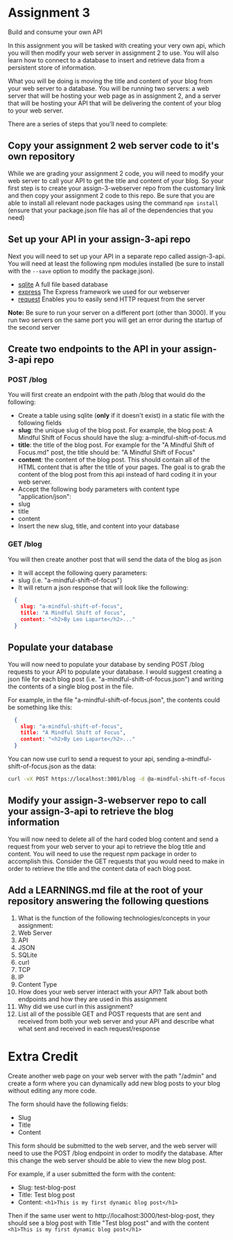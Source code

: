 # Assignment 3
Build and consume your own API

In this assignment you will be tasked with creating your very own api, which you will then modify your web server in assignment 2 to use. You will also learn how to connect to a database to insert and retrieve data from a persistent store of information.

What you will be doing is moving the title and content of your blog from your web server to a database. You will be running two servers: a web server that will be hosting your web page as in assignment 2, and a server that will be hosting your API that will be delivering the content of your blog to your web server.

There are a series of steps that you'll need to complete:

## Copy your assignment 2 web server code to it's own repository
While we are grading your assignment 2 code, you will need to modify your web server to call your API to get the title and content of your blog. So your first step is to create your assign-3-webserver repo from the customary link and then copy your assignment 2 code to this repo. Be sure that you are able to install all relevant node packages using the command ```npm install``` (ensure that your package.json file has all of the dependencies that you need)

## Set up your API in your assign-3-api repo

Next you will need to set up your API in a separate repo called assign-3-api. You will need at least the following npm modules installed (be sure to install with the ```--save``` option to modify the package.json).

 - [sqlite](https://www.npmjs.com/package/sqlite3) A full file based database
 - [express](http://expressjs.com) The Express framework we used for our webserver
 - [request](https://www.npmjs.com/package/request) Enables you to easily send HTTP request from the server
 
**Note:** Be sure to run your server on a different port (other than 3000). If you run two servers on the same port you will get an error during the startup of the second server

## Create two endpoints to the API in your assign-3-api repo

### POST /blog

You will first create an endpoint with the path /blog that would do the following:
 - Create a table using sqlite (**only** if it doesn't exist) in a static file with the following fields
  - **slug**: the unique slug of the blog post. For example, the blog post: A Mindful Shift of Focus should have the slug: a-mindful-shift-of-focus.md
  - **title**: the title of the blog post. For example for the "A Mindful Shift of Focus.md" post, the title should be: "A Mindful Shift of Focus"
  - **content**: the content of the blog post. This should contain all of the HTML content that is after the title of your pages. The goal is to grab the content of the blog post from this api instead of hard coding it in your web server.
 - Accept the following body parameters with content type "application/json":
  - slug
  - title
  - content
 - Insert the new slug, title, and content into your database
 
### GET /blog

You will then create another post that will send the data of the blog as json

 - It will accept the following query parameters:
  - slug (i.e. "a-mindful-shift-of-focus")
 - It will return a json response that will look like the following:
```json
  {
    slug: "a-mindful-shift-of-focus",
    title: "A Mindful Shift of Focus",
    content: "<h2>By Leo Laparte</h2>..."
  }
```

## Populate your database

You will now need to populate your database by sending POST /blog requests to your API to populate your database. I would suggest creating a json file for each blog post (i.e. "a-mindful-shift-of-focus.json") and writing the contents of a single blog post in the file.

For example, in the file "a-mindful-shift-of-focus.json", the contents could be something like this:
```json
  {
    slug: "a-mindful-shift-of-focus",
    title: "A Mindful Shift of Focus",
    content: "<h2>By Leo Laparte</h2>..."
  }
```
You can now use curl to send a request to your api, sending a-mindful-shift-of-focus.json as the data:

```bash
curl -vX POST https://localhost:3001/blog -d @a-mindful-shift-of-focus.json --header "Content-Type: application/json"
```

## Modify your assign-3-webserver repo to call your assign-3-api to retrieve the blog information

You will now need to delete all of the hard coded blog content and send a request from your web server to your api to retrieve the blog title and content. You will need to use the request npm package in order to accomplish this. Consider the GET requests that you would need to make in order to retrieve the title and the content data of each blog post.

## Add a LEARNINGS.md file at the root of your repository answering the following questions

 1. What is the function of the following technologies/concepts in your assignment:
  1. Web Server
  2. API
  3. JSON
  4. SQLite
  5. curl
  6. TCP
  7. IP
  8. Content Type
 2. How does your web server interact with your API? Talk about both endpoints and how they are used in this assignment
 3. Why did we use curl in this assignment?
 4. List all of the possible GET and POST requests that are sent and received from both your web server and your API and describe what what sent and received in each request/response

# Extra Credit

Create another web page on your web server with the path "/admin" and create a form where you can dynamically add new blog posts to your blog without editing any more code.

The form should have the following fields:
 - Slug
 - Title
 - Content
 
This form should be submitted to the web server, and the web server will need to use the POST /blog endpoint in order to modify the database. After this change the web server should be able to view the new blog post.

For example, if a user submitted the form with the content:
 - Slug: test-blog-post
 - Title: Test blog post
 - Content: ```<h1>This is my first dynamic blog post</h1>```
 
Then if the same user went to http://localhost:3000/test-blog-post, they should see a blog post with Title "Test blog post" and with the content ```<h1>This is my first dynamic blog post</h1>```
